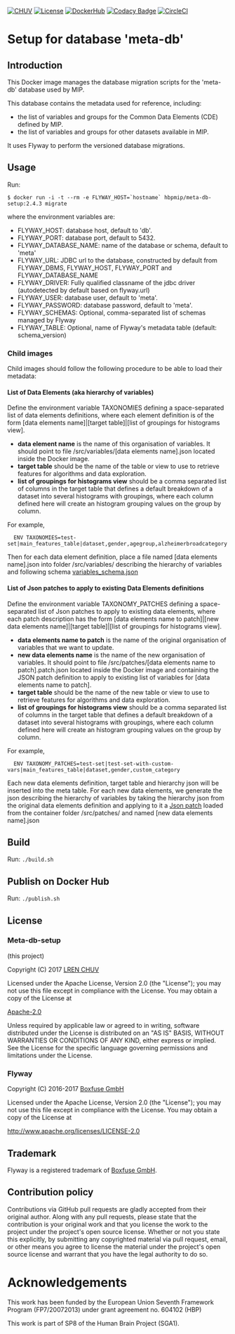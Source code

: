 [![CHUV](https://img.shields.io/badge/CHUV-LREN-AF4C64.svg)](https://www.unil.ch/lren/en/home.html) [![License](https://img.shields.io/badge/license-Apache--2.0-blue.svg)](https://github.com/LREN-CHUV/meta-db-setup/blob/master/LICENSE) [![DockerHub](https://img.shields.io/badge/docker-hbpmip%2Fmeta--db--setup-008bb8.svg)](https://hub.docker.com/r/hbpmip/meta-db-setup/) [![Codacy Badge](https://api.codacy.com/project/badge/Grade/f3d7d66596844196bb8912f18bb33931)](https://www.codacy.com/app/hbpmip/meta-db-setup?utm_source=github.com&amp;utm_medium=referral&amp;utm_content=LREN-CHUV/meta-db-setup&amp;utm_campaign=Badge_Grade)
[![CircleCI](https://circleci.com/gh/LREN-CHUV/meta-db-setup.svg?style=svg)](https://circleci.com/gh/LREN-CHUV/meta-db-setup)

# Setup for database 'meta-db'

## Introduction

This Docker image manages the database migration scripts for the 'meta-db' database used by MIP.

This database contains the metadata used for reference, including:

* the list of variables and groups for the Common Data Elements (CDE) defined by MIP.
* the list of variables and groups for other datasets available in MIP.

It uses Flyway to perform the versioned database migrations.

## Usage

Run:

```console
$ docker run -i -t --rm -e FLYWAY_HOST=`hostname` hbpmip/meta-db-setup:2.4.3 migrate
```

where the environment variables are:

* FLYWAY_HOST: database host, default to 'db'.
* FLYWAY_PORT: database port, default to 5432.
* FLYWAY_DATABASE_NAME: name of the database or schema, default to 'meta'
* FLYWAY_URL: JDBC url to the database, constructed by default from FLYWAY_DBMS, FLYWAY_HOST, FLYWAY_PORT and FLYWAY_DATABASE_NAME
* FLYWAY_DRIVER: Fully qualified classname of the jdbc driver (autodetected by default based on flyway.url)
* FLYWAY_USER: database user, default to 'meta'.
* FLYWAY_PASSWORD: database password, default to 'meta'.
* FLYWAY_SCHEMAS: Optional, comma-separated list of schemas managed by Flyway
* FLYWAY_TABLE: Optional, name of Flyway's metadata table (default: schema_version)

### Child images

Child images should follow the following procedure to be able to load their metadata:

#### List of Data Elements (aka hierarchy of variables)

Define the environment variable TAXONOMIES defining a space-separated list of data elements definitions, where each element definition is of the form [data elements name]|[target table]|[list of groupings for histograms view].

* __data element name__ is the name of this organisation of variables. It should point to file /src/variables/[data elements name].json located inside the Docker image.
* __target table__ should be the name of the table or view to use to retrieve features for algorithms and data exploration.
* __list of groupings for histograms view__ should be a comma separated list of columns in the target table that defines a default breakdown of a dataset into several histograms with groupings, where each column defined here will create an histogram grouping values on the group by column.

For example,

```
  ENV TAXONOMIES=test-set|main_features_table|dataset,gender,agegroup,alzheimerbroadcategory
```

Then for each data element definition, place a file named [data elements name].json into folder /src/variables/ describing the hierarchy of variables and following schema [variables_schema.json](variables_schema.json)

#### List of Json patches to apply to existing Data Elements definitions

Define the environment variable TAXONOMY_PATCHES defining a space-separated list of Json patches to apply to existing data elements, where each patch description has the form [data elements name to patch]|[new data elements name]|[target table]|[list of groupings for histograms view].

* __data elements name to patch__ is the name of the original organisation of variables that we want to update.
* __new data elements name__ is the name of the new organisation of variables. It should point to file /src/patches/[data elements name to patch].patch.json located inside the Docker image and containing the JSON patch definition to apply to existing list of variables for [data elements name to patch].
* __target table__ should be the name of the new table or view to use to retrieve features for algorithms and data exploration.
* __list of groupings for histograms view__ should be a comma separated list of columns in the target table that defines a default breakdown of a dataset into several histograms with groupings, where each column defined here will create an histogram grouping values on the group by column.

For example,

```
  ENV TAXONOMY_PATCHES=test-set|test-set-with-custom-vars|main_features_table|dataset,gender,custom_category
```

Each new data elements definition, target table and hierarchy json will be inserted into the meta table. For each new data elements, we generate the json describing the hierarchy of variables by taking the hierarchy json from the original data elements definition and applying to it a [Json patch](http://jsonpatch.com/) loaded from the container folder /src/patches/ and named [new data elements name].json

## Build

Run: `./build.sh`

## Publish on Docker Hub

Run: `./publish.sh`

## License

### Meta-db-setup

(this project)

Copyright (C) 2017 [LREN CHUV](https://www.unil.ch/lren/en/home.html)

Licensed under the Apache License, Version 2.0 (the "License");
you may not use this file except in compliance with the License.
You may obtain a copy of the License at

[Apache-2.0](http://www.apache.org/licenses/LICENSE-2.0)

Unless required by applicable law or agreed to in writing, software
distributed under the License is distributed on an "AS IS" BASIS,
WITHOUT WARRANTIES OR CONDITIONS OF ANY KIND, either express or implied.
See the License for the specific language governing permissions and
limitations under the License.

### Flyway

Copyright (C) 2016-2017 [Boxfuse GmbH](https://boxfuse.com)

Licensed under the Apache License, Version 2.0 (the "License");
you may not use this file except in compliance with the License.
You may obtain a copy of the License at

http://www.apache.org/licenses/LICENSE-2.0

## Trademark
Flyway is a registered trademark of [Boxfuse GmbH](https://boxfuse.com).


## Contribution policy ##

Contributions via GitHub pull requests are gladly accepted from their original author. Along with
any pull requests, please state that the contribution is your original work and that you license
the work to the project under the project's open source license. Whether or not you state this
explicitly, by submitting any copyrighted material via pull request, email, or other means you
agree to license the material under the project's open source license and warrant that you have the
legal authority to do so.

# Acknowledgements

This work has been funded by the European Union Seventh Framework Program (FP7/2007­2013) under grant agreement no. 604102 (HBP)

This work is part of SP8 of the Human Brain Project (SGA1).
